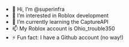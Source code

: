 - 👋 Hi, I’m @superinfra
- 👀 I’m interested in Roblox development
- 🌱 I’m currently learning the CaptureAPI
- 📫 My Roblox account is Ohio_trouble350
- ⚡ Fun fact: I have a Github account (no way!)

<!---
superinfra/superinfra is a ✨ special ✨ repository because its `README.md` (this file) appears on your GitHub profile.
You can click the Preview link to take a look at your changes.
--->
